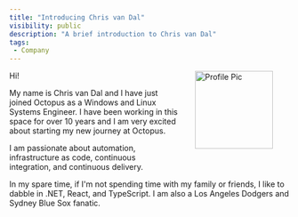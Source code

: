 ```yaml
---
title: "Introducing Chris van Dal"
visibility: public
description: "A brief introduction to Chris van Dal"
tags:
 - Company
---
```


<div style="float: right;  margin: 30px;  margin-top: 0">
    <img alt="Profile Pic" src="https://i.octopus.com/site/team/avatar-chris-van-dal-140.png" height="140" width="140" />
</div>

Hi!

My name is Chris van Dal and I have just joined Octopus as a Windows and Linux Systems Engineer. I have been working in this space for over 10 years and I am very excited about starting my new journey at Octopus.

I am passionate about automation, infrastructure as code, continuous integration, and continuous delivery.

In my spare time, if I'm not spending time with my family or friends, I like to dabble in .NET, React, and TypeScript. I am also a Los Angeles Dodgers and Sydney Blue Sox fanatic.
